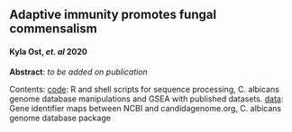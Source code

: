 ## Adaptive immunity promotes fungal commensalism
#### Kyla Ost, *et. al* 2020

**Abstract**: *to be added on publication*

Contents:
[code](): R and shell scripts for sequence processing, C. albicans genome database manipulations and GSEA with published datasets. 
[data](): Gene identifier maps between NCBI and candidagenome.org, C. albicans genome database package
